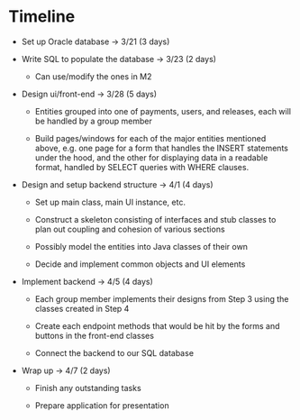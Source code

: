 # Timeline

* Set up Oracle database -> 3/21 (3 days) 

* Write SQL to populate the database -> 3/23 (2 days) 

  * Can use/modify the ones in M2 

* Design ui/front-end -> 3/28 (5 days) 

  * Entities grouped into one of payments, users, and releases, each will be handled by a group member 

  * Build pages/windows for each of the major entities mentioned above, e.g. one page for a form that handles the INSERT statements under the hood, and the other for displaying data in a readable format, handled by SELECT queries with WHERE clauses. 

* Design and setup backend structure -> 4/1 (4 days) 

  * Set up main class, main UI instance, etc. 

  * Construct a skeleton consisting of interfaces and stub classes to plan out coupling and cohesion of various sections 

  * Possibly model the entities into Java classes of their own 

  * Decide and implement common objects and UI elements 

* Implement backend → 4/5 (4 days) 

    * Each group member implements their designs from Step 3 using the classes created in Step 4 

    * Create each endpoint methods that would be hit by the forms and buttons in the front-end classes 

    * Connect the backend to our SQL database 

* Wrap up → 4/7 (2 days) 

  * Finish any outstanding tasks 

  * Prepare application for presentation 
